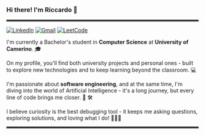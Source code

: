 ### Hi there! I'm Riccardo 🚀

<hr style="border: 2px solid #444;">

[![LinkedIn](https://img.shields.io/badge/LinkedIn-blue?style=for-the-badge&logo=linkedin&logoColor=white)](https://www.linkedin.com/in/riccardocatervi)
[![Gmail](https://img.shields.io/badge/Gmail-D14836?style=for-the-badge&logo=gmail&logoColor=white)](mailto:caterviriccardo@gmail.com)
[![LeetCode](https://img.shields.io/badge/LeetCode-FFA116?style=for-the-badge&logo=leetcode&logoColor=black)](https://leetcode.com/riccardocatervi)

I'm currently a Bachelor's student in **Computer Science** at **University of Camerino**. 🎓

On my profile, you'll find both university projects and personal ones - built to    explore new technologies and to keep learning beyond the classroom. 💻

I'm passionate about **software engineering**, and at the same time, I'm diving into the world of Artificial Intelligence - it's a long journey, but every line of code brings me closer. 🤖 🛠️

I believe curiosity is the best debugging tool - it keeps me asking questions, exploring solutions, and loving what I do! 👨🏻‍💻

<hr style="border: 2px solid #444;">
